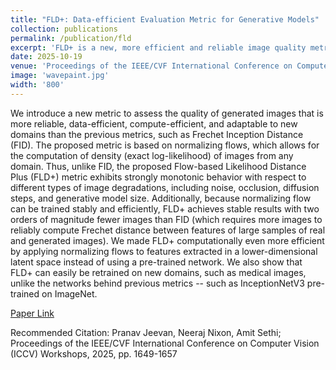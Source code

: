 ```yaml
---
title: "FLD+: Data-efficient Evaluation Metric for Generative Models"
collection: publications
permalink: /publication/fld
excerpt: 'FLD+ is a new, more efficient and reliable image quality metric using normalizing flows that outperforms FID, especially with fewer images and on specialized domains.**'
date: 2025-10-19
venue: 'Proceedings of the IEEE/CVF International Conference on Computer Vision (ICCV) Workshops 2025'
image: 'wavepaint.jpg'
width: '800'
---
```


We introduce a new metric to assess the quality of generated images that is more reliable, data-efficient, compute-efficient, and adaptable to new domains than the previous metrics, such as Frechet Inception Distance (FID). The proposed metric is based on normalizing flows, which allows for the computation of density (exact log-likelihood) of images from any domain. Thus, unlike FID, the proposed Flow-based Likelihood Distance Plus (FLD+) metric exhibits strongly monotonic behavior with respect to different types of image degradations, including noise, occlusion, diffusion steps, and generative model size. Additionally, because normalizing flow can be trained stably and efficiently, FLD+ achieves stable results with two orders of magnitude fewer images than FID (which requires more images to reliably compute Frechet distance between features of large samples of real and generated images). We made FLD+ computationally even more efficient by applying normalizing flows to features extracted in a lower-dimensional latent space instead of using a pre-trained network. We also show that FLD+ can easily be retrained on new domains, such as medical images, unlike the networks behind previous metrics -- such as InceptionNetV3 pre-trained on ImageNet.

[Paper Link](https://openaccess.thecvf.com/content/ICCV2025W/CV4DC/html/Jeevan_FLD_Data-efficient_Evaluation_Metric_for_Generative_Models_ICCVW_2025_paper.html)

Recommended Citation: Pranav Jeevan, Neeraj Nixon, Amit Sethi; Proceedings of the IEEE/CVF International Conference on Computer Vision (ICCV) Workshops, 2025, pp. 1649-1657
